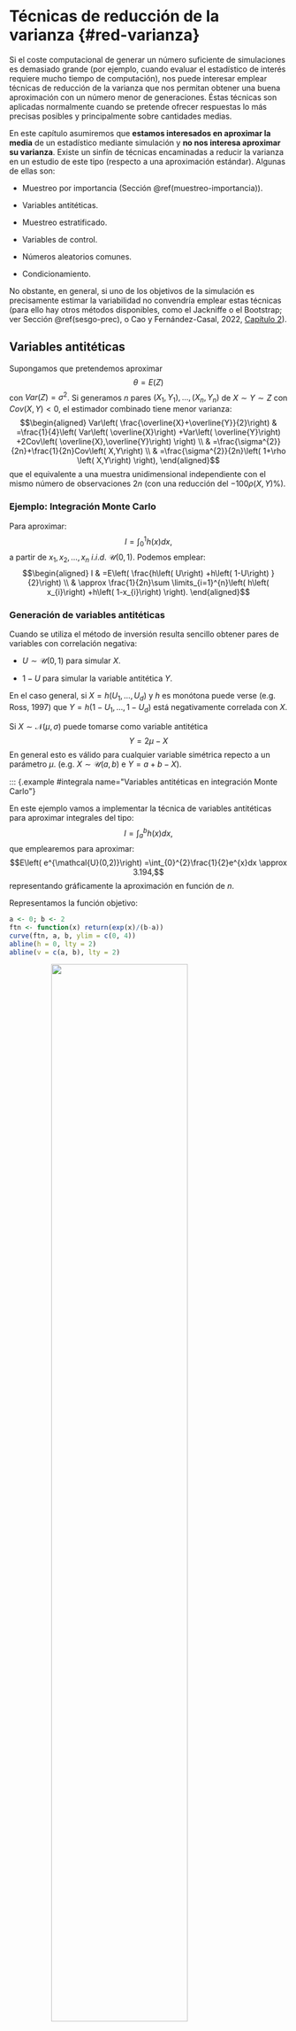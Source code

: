 # Técnicas de reducción de la varianza {#red-varianza}

<!-- Capítulo \@ref(red-varianza) -->



<!-- 
---
title: "Técnicas de reducción de la varianza"
author: "Simulación Estadística (UDC)"
date: "Máster en Técnicas Estadísticas"
output: 
  bookdown::html_document2:
    pandoc_args: ["--number-offset", "7,0"]
    toc: yes 
    # mathjax: local            # copia local de MathJax, hay que establecer:
    # self_contained: false     # las dependencias se guardan en ficheros externos 
  bookdown::pdf_document2:
    keep_tex: yes
    toc: yes 
---

bookdown::preview_chapter("08-Reduccion_varianza.Rmd")
knitr::purl("08-Reduccion_varianza.Rmd", documentation = 2)
knitr::spin("08-Reduccion_varianza.R",knit = FALSE)

PENDIENTE:
Emplear paquete simres
-->


Si el coste computacional de generar un número suficiente de simulaciones es demasiado grande (por ejemplo, cuando evaluar el estadístico de interés requiere mucho tiempo de computación), nos puede interesar emplear técnicas de reducción de la varianza que nos permitan obtener una buena aproximación con un número menor de generaciones. Éstas técnicas son aplicadas normalmente cuando se pretende ofrecer respuestas lo más precisas posibles y principalmente sobre cantidades medias.

En este capítulo asumiremos que **estamos interesados en aproximar la media** de un estadístico mediante simulación y **no nos interesa aproximar su varianza**.
Existe un sinfín de técnicas encaminadas a reducir la varianza en un estudio de este tipo (respecto a una aproximación estándar). 
Algunas de ellas son:

-   Muestreo por importancia (Sección \@ref(muestreo-importancia)).

-   Variables antitéticas.

-   Muestreo estratificado.

-   Variables de control.

-   Números aleatorios comunes.

-   Condicionamiento.

No obstante, en general, si uno de los objetivos de la simulación es precisamente estimar la variabilidad no convendría emplear estas técnicas
(para ello hay otros métodos disponibles, como el Jackniffe o el Bootstrap; ver Sección \@ref(sesgo-prec), o Cao y Fernández-Casal, 2022, [Capítulo 2](https://rubenfcasal.github.io/book_remuestreo/prec-sesgo.html)).


## Variables antitéticas
 
Supongamos que pretendemos aproximar 
$$\theta=E\left(  Z\right)$$ 
con $Var\left( Z \right) = \sigma^{2}$.
Si generamos $n$ pares 
$\left(  X_{1},Y_{1}\right), ... ,\left( X_{n},Y_{n}\right)$ 
de $X\sim Y\sim Z$ con $Cov\left(  X,Y\right) < 0$, 
el estimador combinado tiene menor varianza:
$$\begin{aligned}
    Var\left(  \frac{\overline{X}+\overline{Y}}{2}\right)   & =\frac{1}{4}\left(
    Var\left(  \overline{X}\right)  +Var\left(  \overline{Y}\right)  +2Cov\left(
    \overline{X},\overline{Y}\right)  \right) \\
    & =\frac{\sigma^{2}}{2n}+\frac{1}{2n}Cov\left(  X,Y\right) \\
    & =\frac{\sigma^{2}}{2n}\left(  1+\rho \left(  X,Y\right)  \right),
\end{aligned}$$
que el equivalente a una muestra unidimensional independiente con el
mismo número de observaciones $2n$ (con una reducción del
$-100\rho \left( X,Y\right) \%$).

### Ejemplo: Integración Monte Carlo

Para aproximar:
$$I=\int_{0}^{1}h\left(  x\right) dx,$$ 
a partir de $x_{1},x_{2},\ldots,x_{n}$ $i.i.d.$ 
$\mathcal{U}\left(0,1\right)$.
Podemos emplear: 
$$\begin{aligned}
    I  & =E\left(  \frac{h\left(  U\right)  +h\left(  1-U\right)  }{2}\right) \\
    & \approx \frac{1}{2n}\sum \limits_{i=1}^{n}\left(  h\left(  x_{i}\right)
    +h\left(  1-x_{i}\right)  \right).
\end{aligned}$$

### Generación de variables antitéticas

Cuando se utiliza el método de inversión resulta sencillo obtener
pares de variables con correlación negativa:

-   $U\sim \mathcal{U}\left(  0,1\right)$ para simular $X$.

-   $1-U$ para simular la variable antitética $Y$.

En el caso general, si $X=h\left(  U_{1},\ldots,U_{d}\right)$ y
$h$ es monótona puede verse (e.g. Ross, 1997) que
$Y=h\left(  1-U_{1},\ldots,1-U_{d}\right)$ está negativamente
correlada con $X$.

Si $X\sim \mathcal{N}(\mu,\sigma)$ puede tomarse como variable
antitética $$Y=2\mu-X$$ 
En general esto es válido para cualquier variable
simétrica repecto a un parámetro $\mu$.
(e.g. $X\sim \mathcal{U}(a,b)$ e $Y=a+b-X$).

<!-- Ejemplo \@ref(exm:integrala) -->
::: {.example #integrala name="Variables antitéticas en integración Monte Carlo"}
<br> 

En este ejemplo vamos a implementar la técnica de variables antitéticas para aproximar integrales del tipo:
$$I=\int_{a}^{b}h\left(  x\right)  dx,$$ 
que emplearemos para aproximar:
$$E\left(  e^{\mathcal{U}(0,2)}\right)  =\int_{0}^{2}\frac{1}{2}e^{x}dx \approx 3.194,$$
representando gráficamente la aproximación en función de $n$.

Representamos la función objetivo:


```r
a <- 0; b <- 2
ftn <- function(x) return(exp(x)/(b-a))
curve(ftn, a, b, ylim = c(0, 4))
abline(h = 0, lty = 2)
abline(v = c(a, b), lty = 2)
```

<img src="08-Reduccion_varianza_files/figure-html/unnamed-chunk-1-1.png" width="70%" style="display: block; margin: auto;" />

Se trata de calcular la media de $e^{\mathcal{U}(0,2)}$:


```r
teor <- (exp(b)-exp(a))/(b-a)
teor
```

```
## [1] 3.1945
```

Como se mostró en el Capítulo \@ref(monte-carlo), para calcular la aproximación por integración Monte Carlo podemos emplear la función [`mc.integral()`](https://rubenfcasal.github.io/simres/reference/mc.integral.html) del paquete [`simres`](https://rubenfcasal.github.io/simres) (fichero [*mc.plot.R*](R/mc.plot.R)):



```r
library(simres)
set.seed(54321)
res <- mc.integral(ftn, a, b, 500)
abline(h = teor, lty = 2, col = "blue")
```

<img src="08-Reduccion_varianza_files/figure-html/unnamed-chunk-3-1.png" width="70%" style="display: block; margin: auto;" />

```r
res
```

```
## $approx
## [1] 3.1846
## 
## $max.error
## [1] 0.15973
```


Para la integración Monte Carlo con variables antitéticas podríamos considerar:


```r
mc.integrala <- function(ftn, a, b, n, plot = TRUE) {
  # n es el nº de evaluaciones de la función objetivo 
  # (para facilitar comparaciones, solo se genera la mitad)
  x <- runif(n%/%2, a, b)
  # La siguiente línea solo para representar alternando
  x <- as.numeric(matrix(c(x, a + b - x), nrow = 2, byrow = TRUE))
  # bastaría con emplear p.e. c(x, a+b-x)
  fx <- sapply(x, ftn)*(b-a)
  if (plot) {
    cumn <- 1:n
    estint <- cumsum(fx)/cumn
    esterr <- sqrt((cumsum(fx^2)/cumn - estint^2)/(cumn-1)) # Errores estándar
    plot(estint, ylab = "Media y rango de error", type = "l", lwd = 2, 
         ylim = mean(fx) + c(-1, 1) * max(esterr[-1]), xlab = "Iteraciones")
    lines(estint + 2 * esterr, col = "darkgray", lty = 3)
    lines(estint - 2 * esterr, col = "darkgray", lty = 3)
    valor <- estint[n]
    abline(h = valor)
    return(list(valor = estint[n], error = 2*esterr[n]))
  } else return(list(valor = mean(fx), error = 2*sd(fx)/sqrt(n)))
}

set.seed(54321)
res <- mc.integrala(ftn, a, b, 500)
```

<img src="08-Reduccion_varianza_files/figure-html/unnamed-chunk-4-1.png" width="70%" style="display: block; margin: auto;" />

```r
res
```

```
## $valor
## [1] 3.2224
## 
## $error
## [1] 0.16509
```

Pero aunque aparentemente converge antes, parece no haber una mejora en la precisión de la aproximación. 
Si calculamos el porcentaje (estimado) de reducción del error:


```r
100*(0.1619886-0.1641059)/0.1619886
```

```
## [1] -1.3071
```

El problema es que en este caso se está estimando mal la varianza (asumiendo independencia).
Hay que tener cuidado con las técnicas de reducción de la varianza si uno de los objetivos de la simulación es precisamente estimar la variabilidad.
En este caso, una versión de la función anterior para integración Monte Carlo con variables antitéticas, con aproximación del error bajo dependencia podría ser:


```r
mc.integrala2 <- function(ftn, a, b, n, plot = TRUE,...) {
  # n es el nº de evaluaciones de la función objetivo 
  # (para facilitar comparaciones, solo se genera la mitad)
  x <- runif(n%/%2, a, b)
  # La siguiente línea solo para representar alternando
  x <- matrix(c(x, a + b - x), nrow = 2, byrow = TRUE)
  # bastaría con emplear p.e. c(x,a+b-x)
  fx <- apply(x, 1,  ftn)*(b-a)
  corr <- cor(fx[, 1], fx[, 2])
  fx <- as.numeric(fx)
  return(list(valor = mean(fx), error = 2 * sd(fx)/sqrt(n) * sqrt(1 + corr)))
}

set.seed(54321)
res <- mc.integrala2(ftn, a, b, 500)
res
```

```
## $valor
## [1] 3.2224
## 
## $error
## [1] 0.057001
```

Porcentaje estimado de reducción del error:


```r
100*(0.1619886-0.05700069)/0.1619886
```

```
## [1] 64.812
```

En este caso puede verse que la reducción teórica de la varianza es del 96.7%

:::


## Estratificación

Si se divide la población en estratos y se genera en cada uno un
número de observaciones proporcional a su tamaño (a la probabilidad de cada uno) nos
aseguramos de que se cubre el dominio de interés y se puede acelerar
la convergencia.

-   Por ejemplo, para generar una muestra de tamaño $n$ de una
    $\mathcal{U}\left(  0,1\right)$, se pueden generar $l=\frac{n}{k}$
    observaciones ($1\leq k\leq n$) de la forma:
    $$U_{j_{1}},\ldots,U_{j_{l}}\sim \mathcal{U}\left(  \frac{(j-1)}{k},\frac{j}{k}\right)  \text{ para }j=1,...,k.$$

Si en el número de obsevaciones se tiene en cuenta la
variabilidad en el estrato se puede obtener una reducción
significativa de la varianza.


::: {.example #estr-exp name="muestreo estratificado de una exponencial"}
<br>

Supóngase el siguiente problema (absolutamente artificial pero ilustrativo para comprender esta técnica). 
Dada una muestra de tamaño 10 de una población con distribución: 
$$X \sim Exp\left( 1 \right),$$
se desea aproximar la media poblacional (es sobradamente conocido que es 1) a partir de 10 simulaciones. 
Supongamos que para evitar que, por puro azar, exista alguna zona en la que la exponencial toma valores, no representada en la muestra simulada de 10 datos, se consideran tres estratos. 
Por ejemplo, el del 40% de valores menores, el siguiente 50% de valores (intermedios) y el 10% de valores más grandes para esta distribución.

El algoritmo de inversión (optimizado) para simular una $Exp\left(1\right)$ es:

1. Generar $U\sim \mathcal{U}\left(  0,1\right)$.

2. Hacer $X=-\ln U$.

Dado que, en principio, simulando diez valores $U_{1},U_{2},\ldots,U_{10}\sim \mathcal{U}\left(  0,1\right)$, no hay nada que nos garantice que las proporciones de los estratos son las deseadas (aunque sí lo serán en media). 
Una forma de garantizar el que obtengamos **4, 5 y 1** valores, repectivamente, en cada uno de los tres estratos, consiste en simular: 

-   4 valores de $\mathcal{U}[0.6,1)$ para el primer estrato, 

-   5 valores de $\mathcal{U}[0.1,0.6)$ para el segundo y 

-   uno de $\mathcal{U}[0,0.1)$ para el tercero. 
    
Otra forma de proceder consistiría en rechazar valores de $U$ que caigan en uno de esos tres intervalos cuando el cupo de ese estrato esté ya lleno (lo cual no sería computacionalmente eficiente).    

El algoritmo con la estratificación propuesta sería como sigue:

1. Para $i=1,2,\ldots, 10$:

2. Generar $U_{i}$:

    2a. Generar $U\sim \mathcal{U}\left(  0,1\right)$.

    2b. Si $i\leq4$ hacer $U_{i} = 0.4 \cdot U + 0.6$.

    2c. Si $4<i\leq9$ hacer $U_{i} = 0.5 \cdot U + 0.1$.

    2d. Si $i=10$ hacer $U_{i} = 0.1 \cdot U$.

3. Devolver $X_{i}=-\ln U_{i}$.

No es difícil probar que:

-   $Var\left( X_{i}\right) = 0.0214644$ si $i=1,2,3,4$, 

-   $Var\left( X_{i}\right) = 0.229504$ si $i=5,6,7,8,9$ y

-   $Var\left( X_{10}\right) = 1$. 

Como consecuencia:
$$Var\left(  \overline{X}\right)  =\frac{1}{10^{2}}\sum_{i=1}^{10}
Var\left( X_{i} \right)  = 0.022338$$ 
que es bastante menor que 1 (la varianza en el caso de muestreo aleatorio simple no estratificado).

:::

::: {.example #integrale name="Integración Monte Carlo con estratificación"}
<br>

Continuando con el Ejemplo \@ref(exm:integrala), aproximaremos la integral empleando la técnica de estratificación, considerando $k$ subintervalos regularmente espaciados en el intervalo $\left[ 0, 2 \right]$. 


```r
mc.integrale <- function(ftn, a, b, n, k) {
  # Integración Monte Carlo con estratificación
  l <- n%/%k
  int <- seq(a, b, len = k + 1)
  x <- runif(l*k, rep(int[-(k + 1)], each = l), rep(int[-1], each = l))
  # l uniformes en cada uno de los intervalos [(j-1)/k , j/k]
  fx <- sapply(x, ftn)*(b-a)
  return(list(valor=mean(fx), error=2*sd(fx)/sqrt(n)))   # error mal calculado
}

set.seed(54321)
res <- mc.integral(ftn, a, b, 500)
abline(h = teor, lty = 2, col = "blue")
```

<img src="08-Reduccion_varianza_files/figure-html/unnamed-chunk-8-1.png" width="70%" style="display: block; margin: auto;" />

```r
res
```

```
## $approx
## [1] 3.1846
## 
## $max.error
## [1] 0.15973
```

```r
set.seed(54321)
mc.integrale(ftn, a, b, 500, 50)
```

```
## $valor
## [1] 3.1933
## 
## $error
## [1] 0.1598
```

Podríamos estudiar como varía la reducción en la varianza dependiendo del valor de $k$:

```r
set.seed(54321)
mc.integrale(ftn, a, b, 500, 100)
```

```
## $valor
## [1] 3.1939
## 
## $error
## [1] 0.15991
```

De esta forma no se tiene en cuenta la variabilidad en el estrato.
El tamaño de las submuestras debería incrementarse hacia el extremo superior.

:::


::: {.exercise #integraleb}
<br>
Repetir el ejemplo anterior considerando intervalos regularmente espaciados en escala exponencial.


```r
# Ejemplo con k = 5
curve(ftn, a, b, ylim = c(0, 4))
abline(h = 0, lty = 2)
abline(v = c(a, b), lty = 2)
k = 5
int <- log(seq(exp(a), exp(b), len = k + 1))
abline(v = int, lty = 3)
```

<img src="08-Reduccion_varianza_files/figure-html/unnamed-chunk-10-1.png" width="70%" style="display: block; margin: auto;" />

:::


## Variables de control

En este caso se trata de sacar partido tanto a una covarianza
positiva como negativa.
La idea básica es emplear una variable $Y$, con media conocida
$\mu_{Y}$, para controlar la variable $X$ (con media desconocida),
de forma que ambas variables estén "suficientemente" correlacionadas.
La versión "controlada" de $X$ será:
$$X^{\ast}=X+\alpha \left(  Y-\mu_{Y}\right)$$ 
con $E(X^{\ast})=E(X)=\theta$.
Puede verse que
$Var(X^{\ast})=Var(X)+\alpha^{2}Var(Y)+2\alpha Cov(X,Y)$ 
es mínima para:
$$\alpha^{\ast}=-\frac{Cov(X,Y)}{Var(Y)},$$ 
con $Var(X^{\ast}) = Var(X) \left( 1-\rho^{2} \left( X, Y \right) \right)$ 
(lo que supone una reducción del $100\rho^{2}\left( X, Y \right) \%$).

En la práctica normalmente $\alpha^{\ast}$ no es conocida. 
Para estimarlo se puede realizar ajuste lineal de $X$ sobre $Y$ 
(a partir de los datos simulados $X_{i}$ e $Y_{i}$, $1\leq i\leq n$):

-   Si $\hat{x}=\hat{\beta}_{0}+\hat{\beta}_{1}y$ es la recta ajustada, con
    $\hat{\beta}_{1} = \dfrac{S_{XY}}{S_{Y}^{2}}$ y 
    $\hat{\beta}_{0} = \overline{X}-\hat{\beta}_{1}\overline{Y}$, 
    la estimación sería: 
    $$\hat{\alpha}^{\ast}=-\hat{\beta}_{1}$$
    
-   Adicionalmente, para aproximar $\theta$:
    $$\begin{aligned}
    \hat{\theta} & =\overline{X}^{\ast}=\overline{X}-\hat{\beta}_{1}\left( \overline{Y}-\mu_{Y}\right) \\  
    & =\hat{\beta}_{0}+\hat{\beta}_{1}\mu_{Y}
    \end{aligned}$$

-   Si $\mu_{Y}=0\Rightarrow \hat{\theta}=\overline{X}^{\ast}=\hat{\beta}_{0}$.

          

::: {.example #integral-contr name="Integración Monte Carlo con variables de control"}
<br>

Continuando con los ejemplos \@ref(exm:integrala) y \@ref(exm:integrale), aproximaremos la integral empleando la variable $U\sim\mathcal{U}(0,2)$ para controlar la variable $e^{U}$.

Se trata de calcular la media de $exp(\mathcal{U}(a,b))$:


```r
a <- 0; b <- 2
teor <- (exp(b)-exp(a))/(b-a)
teor
```

```
## [1] 3.1945
```

Aproximación clásica por simulación:


```r
set.seed(54321)
nsim <- 1000
u <- runif(nsim, a, b)
expu <- exp(u)
mean(expu) 
```

```
## [1] 3.1821
```

Con variable control:


```r
plot(u, expu)
reg <- lm(expu ~ u)$coef
abline(reg, col='blue')
```

<img src="08-Reduccion_varianza_files/figure-html/unnamed-chunk-13-1.png" width="70%" style="display: block; margin: auto;" />

```r
# summary(lm(expu ~ u)) # R-squared: 0.9392
reg[1]+reg[2] # Coincidirá con la solución mean(expuc)
```

```
## (Intercept) 
##      3.2049
```

Lo siguiente ya no sería necesario:


```r
expuc <- expu - reg[2]*(u-1)
mean(expuc)  
```

```
## [1] 3.2049
```

Estimación del porcentaje de reducción en la varianza:


```r
100*(var(expu)-var(expuc))/var(expu)
```

```
## [1] 93.916
```

:::


## Números aleatorios comunes

Se trataría de una técnica básica del diseño de experimentos: 
realizar comparaciones homogéneas (bloquear). 
Por ejemplo cuando se diseña un experimento para la comparación 
de la media de dos variables, se pueden emplear las denominadas 
muestras apareadas, en lugar de muestras independientes.

Supóngamos que estamos interesados en las diferencias entre dos
estrategias (e.g. dos estimadores):
$$E\left(  X\right)  -E\left(  Y\right)  =E\left(  X-Y\right).$$

Para ello se generan dos secuencias $X_{1}$, $X_{2}$, $\ldots$,
$X_{n}$, e $Y_{1}$, $Y_{2}$, $\ldots$, $Y_{n}$ y se calcula:
$$\overline{X}-\overline{Y}=\frac{1}{n}\sum_{i=1}^{n}\left(  X_{i}-Y_{i}\right)$$

-   Si las secuencias se generan de modo independiente:
    $$Var\left( \overline{X} - \overline{Y} \right) 
    = \frac{1}{n} \left( Var\left( X \right) + Var\left( Y \right) \right)$$

-   Si se generar las secuencias empleando** la misma semilla**, 
    los datos son dependientes: 
    $$Cov\left( X_{i}, Y_{i} \right) > 0$$ 
    y tendríamos que:
    $$\begin{aligned}
    Var\left( \overline{X}-\overline{Y}\right)  &
    = \frac{1}{n^{2}}\sum_{i=1}^{N}Var\left( X_{i}-Y_{i}\right) 
    = \frac{1}{n}Var\left( X_{i}-Y_{i}\right) \\
    & = \frac{1}{n}\left( Var\left( X_{i} \right) + Var\left( Y_{i} \right)
    - 2Cov\left( X_{i},Y_{i} \right) \right) \\
    & \leq \frac{1}{n}\left( Var\left( X_{i} \right) 
    + Var\left( Y_{i}\right) \right)
    \end{aligned}$$

En el capítulo de aplicaciones de la simulación se empleó esta técnica para comparar distribuciones de estimadores...

## Ejercicios

::: {.exercise #int-ainv name="propuesto"}
<br>

Aproximar mediante integración Monte Carlo (clásica) la media de una distribución exponencial de parámetro $1/2$:
$$I=\int_{0}^{\infty}\frac{x}{2}e^{-\frac{x}{2}}dx$$ 
y representar gráficamente la aproximación en función de $n$. 
Comparar los resultados con los obtenidos empleando variables antitéticas,
¿se produce una reducción en la varianza?

NOTA: Puede ser recomendable emplear el método de inversión para generar las muestras (antitéticas) de la exponencial.

MC clásico:


```r
nsim <- 1000
lambda <- 0.5
set.seed(1)
x <- - log(runif(nsim)) / lambda
# Aprox por MC da media 
mean(x) # valor teor 1/lambda = 2
```

```
## [1] 1.9744
```

```r
# Aprox da precisión 
var(x)  
```

```
## [1] 3.6695
```

MC con  variables antitéticas:


```r
# xa <-
# mean(xa) # Aprox por MC da media (valor teor 1/lambda = 2)
# var(xa)  # Aprox da precisión supoñendo independencia
# corr <- cor(x1,x2)
# var(xa)*(1 + corr) # Estimación varianza supoñendo dependencia
```

Estimación del porcentaje de reducción en la varianza


```r
# 100*(var(x) - var(xa))/var(x)
```

:::

